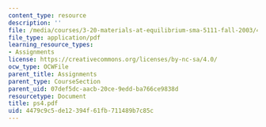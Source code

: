 ```yaml
---
content_type: resource
description: ''
file: /media/courses/3-20-materials-at-equilibrium-sma-5111-fall-2003/4479c9c5de12394f61fb711489b7c85c_ps4.pdf
file_type: application/pdf
learning_resource_types:
- Assignments
license: https://creativecommons.org/licenses/by-nc-sa/4.0/
ocw_type: OCWFile
parent_title: Assignments
parent_type: CourseSection
parent_uid: 07def5dc-aacb-20ce-9edd-ba766ce9838d
resourcetype: Document
title: ps4.pdf
uid: 4479c9c5-de12-394f-61fb-711489b7c85c
---
```

